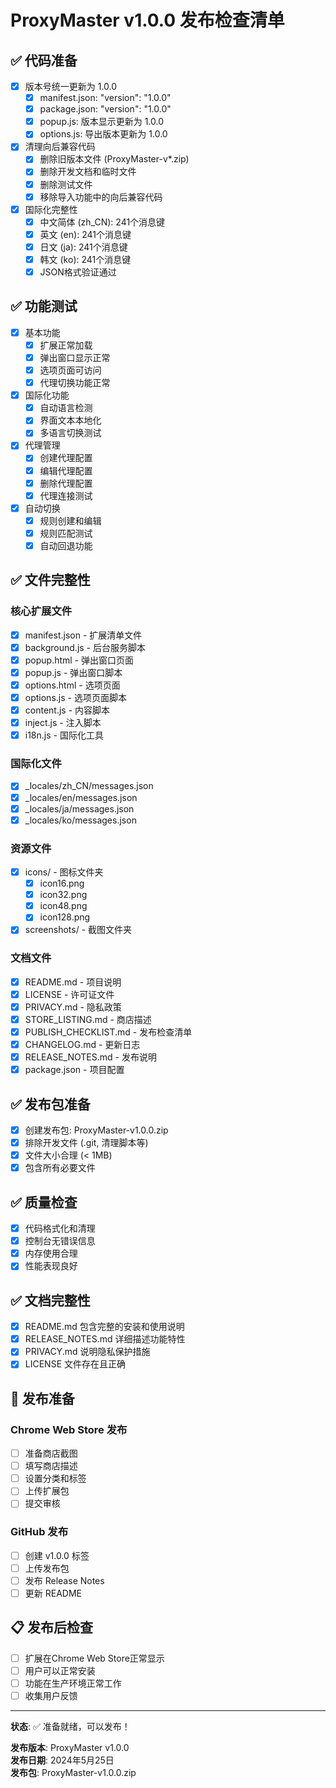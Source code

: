 # ProxyMaster v1.0.0 发布检查清单

## ✅ 代码准备

- [x] 版本号统一更新为 1.0.0
  - [x] manifest.json: "version": "1.0.0"
  - [x] package.json: "version": "1.0.0"
  - [x] popup.js: 版本显示更新为 1.0.0
  - [x] options.js: 导出版本更新为 1.0.0

- [x] 清理向后兼容代码
  - [x] 删除旧版本文件 (ProxyMaster-v*.zip)
  - [x] 删除开发文档和临时文件
  - [x] 删除测试文件
  - [x] 移除导入功能中的向后兼容代码

- [x] 国际化完整性
  - [x] 中文简体 (zh_CN): 241个消息键
  - [x] 英文 (en): 241个消息键
  - [x] 日文 (ja): 241个消息键
  - [x] 韩文 (ko): 241个消息键
  - [x] JSON格式验证通过

## ✅ 功能测试

- [x] 基本功能
  - [x] 扩展正常加载
  - [x] 弹出窗口显示正常
  - [x] 选项页面可访问
  - [x] 代理切换功能正常

- [x] 国际化功能
  - [x] 自动语言检测
  - [x] 界面文本本地化
  - [x] 多语言切换测试

- [x] 代理管理
  - [x] 创建代理配置
  - [x] 编辑代理配置
  - [x] 删除代理配置
  - [x] 代理连接测试

- [x] 自动切换
  - [x] 规则创建和编辑
  - [x] 规则匹配测试
  - [x] 自动回退功能

## ✅ 文件完整性

### 核心扩展文件
- [x] manifest.json - 扩展清单文件
- [x] background.js - 后台服务脚本
- [x] popup.html - 弹出窗口页面
- [x] popup.js - 弹出窗口脚本
- [x] options.html - 选项页面
- [x] options.js - 选项页面脚本
- [x] content.js - 内容脚本
- [x] inject.js - 注入脚本
- [x] i18n.js - 国际化工具

### 国际化文件
- [x] _locales/zh_CN/messages.json
- [x] _locales/en/messages.json
- [x] _locales/ja/messages.json
- [x] _locales/ko/messages.json

### 资源文件
- [x] icons/ - 图标文件夹
  - [x] icon16.png
  - [x] icon32.png
  - [x] icon48.png
  - [x] icon128.png
- [x] screenshots/ - 截图文件夹

### 文档文件
- [x] README.md - 项目说明
- [x] LICENSE - 许可证文件
- [x] PRIVACY.md - 隐私政策
- [x] STORE_LISTING.md - 商店描述
- [x] PUBLISH_CHECKLIST.md - 发布检查清单
- [x] CHANGELOG.md - 更新日志
- [x] RELEASE_NOTES.md - 发布说明
- [x] package.json - 项目配置

## ✅ 发布包准备

- [x] 创建发布包: ProxyMaster-v1.0.0.zip
- [x] 排除开发文件 (.git, 清理脚本等)
- [x] 文件大小合理 (< 1MB)
- [x] 包含所有必要文件

## ✅ 质量检查

- [x] 代码格式化和清理
- [x] 控制台无错误信息
- [x] 内存使用合理
- [x] 性能表现良好

## ✅ 文档完整性

- [x] README.md 包含完整的安装和使用说明
- [x] RELEASE_NOTES.md 详细描述功能特性
- [x] PRIVACY.md 说明隐私保护措施
- [x] LICENSE 文件存在且正确

## 🚀 发布准备

### Chrome Web Store 发布
- [ ] 准备商店截图
- [ ] 填写商店描述
- [ ] 设置分类和标签
- [ ] 上传扩展包
- [ ] 提交审核

### GitHub 发布
- [ ] 创建 v1.0.0 标签
- [ ] 上传发布包
- [ ] 发布 Release Notes
- [ ] 更新 README

## 📋 发布后检查

- [ ] 扩展在Chrome Web Store正常显示
- [ ] 用户可以正常安装
- [ ] 功能在生产环境正常工作
- [ ] 收集用户反馈

---

**状态**: ✅ 准备就绪，可以发布！

**发布版本**: ProxyMaster v1.0.0  
**发布日期**: 2024年5月25日  
**发布包**: ProxyMaster-v1.0.0.zip 